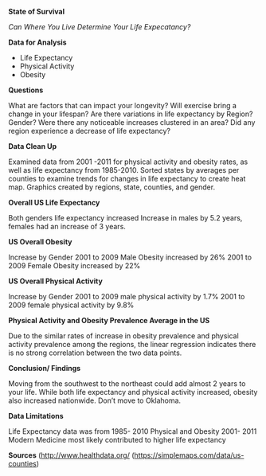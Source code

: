 **State of Survival** 

*Can Where You Live Determine Your Life Expecatancy?* 



**Data for Analysis**

* Life Expectancy
* Physical Activity 
* Obesity



**Questions** 

What are factors that can impact your longevity? 
Will exercise bring a change in your lifespan? 
Are there variations in life expectancy by Region? Gender?
Were there any noticeable increases clustered in an area? 
Did any region experience a decrease of life expectancy? 



**Data Clean Up**

Examined data from 2001 -2011 for physical activity and obesity rates, as well as life expectancy from 1985-2010.
Sorted states by averages per counties to examine trends for changes in life expectancy to create heat map. 
Graphics created by regions, state, counties, and gender. 



**Overall US Life Expectancy** 

Both genders life expectancy increased 
Increase in males by 5.2 years, females had an increase of 3 years. 



**US Overall Obesity**

Increase by Gender
2001 to 2009 Male Obesity increased by 26%
2001 to 2009 Female Obesity increased by 22%



**US Overall Physical Activity**

Increase by Gender
2001 to 2009  male physical activity by 1.7% 
2001 to 2009  female physical activity by 9.8%




**Physical Activity and Obesity Prevalence Average in the US**

Due to the similar rates of increase in obesity prevalence and physical activity prevalence among the regions, the linear regression indicates there is no strong
correlation between the two data points.



**Conclusion/ Findings** 

Moving from the southwest to the northeast could add almost 2 years to your life. 
While both life expectancy and physical activity increased, obesity also increased nationwide.
Don’t move to Oklahoma. 



**Data Limitations**
 
Life Expectancy data was from  1985- 2010
Physical and Obesity 2001- 2011 
Modern Medicine most likely contributed to higher life expectancy


**Sources**
(http://www.healthdata.org/ 
(https://simplemaps.com/data/us-counties)
